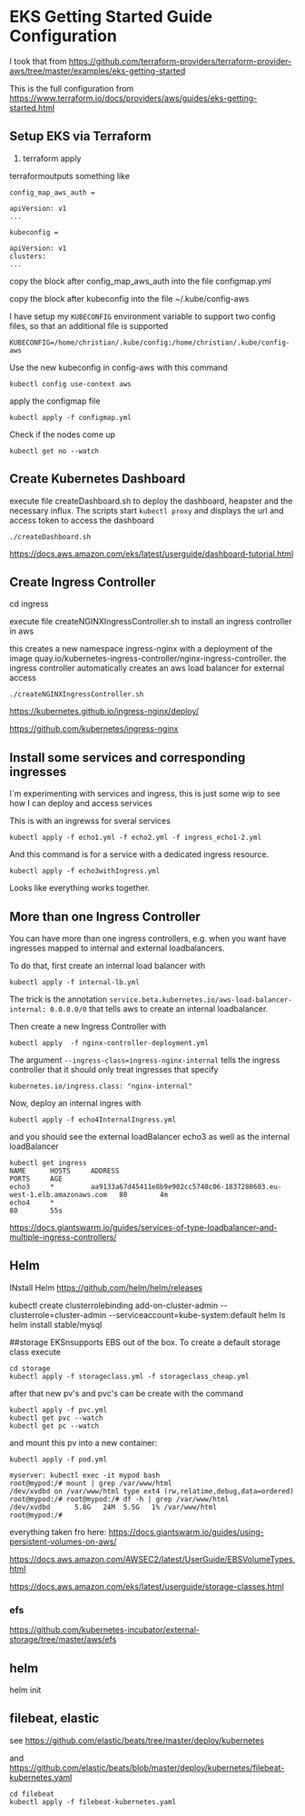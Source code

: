 # EKS Getting Started Guide Configuration

I took  that from  https://github.com/terraform-providers/terraform-provider-aws/tree/master/examples/eks-getting-started

This is the full configuration from https://www.terraform.io/docs/providers/aws/guides/eks-getting-started.html



## Setup EKS via Terraform
1. terraform apply

terraformoutputs something like

```
config_map_aws_auth = 

apiVersion: v1
... 

kubeconfig = 

apiVersion: v1
clusters:
... 
```




copy the block after config_map_aws_auth into the file configmap.yml 

copy the block after kubeconfig into the file ~/.kube/config-aws 


I have setup my ```KUBECONFIG``` environment variable to support two config files, so that an additional file is supported

```KUBECONFIG=/home/christian/.kube/config:/home/christian/.kube/config-aws```


Use the new kubeconfig in config-aws with this command

```
kubectl config use-context aws
```

apply the configmap file
 
```
kubectl apply -f configmap.yml 
```

Check if the nodes come up 
```
kubectl get no --watch
```


## Create Kubernetes Dashboard


execute file createDashboard.sh to deploy the dashboard, heapster and the necessary influx.
The scripts start ```kubectl proxy``` and displays the url and access token to access the dashboard

```
./createDashboard.sh
```


https://docs.aws.amazon.com/eks/latest/userguide/dashboard-tutorial.html


## Create Ingress Controller

cd ingress

execute file createNGINXIngressController.sh to install an ingress controller in aws

this creates a new namespace ingress-nginx with a deployment of the image quay.io/kubernetes-ingress-controller/nginx-ingress-controller. the ingress controller automatically creates an aws load balancer for external access

```
./createNGINXIngressController.sh
```

https://kubernetes.github.io/ingress-nginx/deploy/

https://github.com/kubernetes/ingress-nginx


## Install some services and corresponding ingresses

I`m experimenting with services and ingress, this is just some wip to see how I can deploy and access services

This is with an ingrewss for sveral services

```
kubectl apply -f echo1.yml -f echo2.yml -f ingress_echo1-2.yml 
```

And this command is for a service with a dedicated ingress resource.

```
kubectl apply -f echo3withIngress.yml 
```

Looks like everything works together.

## More than one Ingress Controller

You can have more than one ingress controllers, e.g. when you want have ingresses mapped to internal and external loadbalancers.

To do that, first create an internal load balancer with

```
kubectl apply -f internal-lb.yml
```

The trick is the annotation ``` service.beta.kubernetes.io/aws-load-balancer-internal: 0.0.0.0/0 ``` that tells aws to create an internal loadbalancer.

Then create a new Ingress Controller with
```
kubectl apply  -f nginx-controller-deployment.yml
```

The argument ``` --ingress-class=ingress-nginx-internal ``` tells the ingress controller that it should only treat ingresses that specify

``` kubernetes.io/ingress.class: "nginx-internal" ```


Now, deploy an internal ingres with
```
kubectl apply -f echo4InternalIngress.yml 

```
and you should see the external loadBalancer echo3 as well as the internal loadBalancer

```
kubectl get ingress
NAME      HOSTS     ADDRESS                                                                   PORTS     AGE
echo3     *         aa9133a67d45411e8b9e902cc5740c06-1837280603.eu-west-1.elb.amazonaws.com   80        4m
echo4     *                                                                                   80        55s
```

https://docs.giantswarm.io/guides/services-of-type-loadbalancer-and-multiple-ingress-controllers/


## Helm

INstall Helm
https://github.com/helm/helm/releases

kubectl create clusterrolebinding add-on-cluster-admin --clusterrole=cluster-admin --serviceaccount=kube-system:default
helm ls
helm install stable/mysql

##storage
EKSnsupports EBS out of the box. To create a default storage class execute

```
cd storage
kubectl apply -f storageclass.yml -f storageclass_cheap.yml
```

after that new pv's and pvc's can be create with the command
```
kubectl apply -f pvc.yml 
kubectl get pvc --watch
kubectl get pc --watch

```

and mount this pv into a new container:

```
kubectl apply -f pod.yml 
```

```
myserver: kubectl exec -it mypod bash
root@mypod:/# mount | grep /var/www/html
/dev/xvdbd on /var/www/html type ext4 (rw,relatime,debug,data=ordered)
root@mypod:/# root@mypod:/# df -h | grep /var/www/html
/dev/xvdbd      5.8G   24M  5.5G   1% /var/www/html
root@mypod:/# 

```

everything taken fro here: https://docs.giantswarm.io/guides/using-persistent-volumes-on-aws/





https://docs.aws.amazon.com/AWSEC2/latest/UserGuide/EBSVolumeTypes.html

https://docs.aws.amazon.com/eks/latest/userguide/storage-classes.html



### efs

https://github.com/kubernetes-incubator/external-storage/tree/master/aws/efs



## helm

helm init




## filebeat, elastic

see https://github.com/elastic/beats/tree/master/deploy/kubernetes

and https://github.com/elastic/beats/blob/master/deploy/kubernetes/filebeat-kubernetes.yaml

```
cd filebeat
kubectl apply -f filebeat-kubernetes.yaml
```



